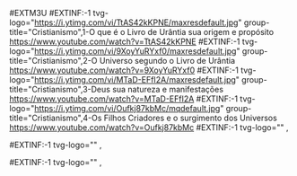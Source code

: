 #EXTM3U
#EXTINF:-1 tvg-logo="https://i.ytimg.com/vi/TtAS42kKPNE/maxresdefault.jpg" group-title="Cristianismo",1-O que é o Livro de Urântia sua origem e propósito
https://www.youtube.com/watch?v=TtAS42kKPNE
#EXTINF:-1 tvg-logo="https://i.ytimg.com/vi/9XoyYuRYxf0/maxresdefault.jpg" group-title="Cristianismo",2-O Universo segundo o Livro de Urântia
https://www.youtube.com/watch?v=9XoyYuRYxf0
#EXTINF:-1 tvg-logo="https://i.ytimg.com/vi/MTaD-EFfI2A/maxresdefault.jpg" group-title="Cristianismo",3-Deus sua natureza e manifestações
https://www.youtube.com/watch?v=MTaD-EFfI2A
#EXTINF:-1 tvg-logo="https://i.ytimg.com/vi/Oufkj87kbMc/mqdefault.jpg" group-title="Cristianismo",4-Os Filhos Criadores e o surgimento dos Universos
https://www.youtube.com/watch?v=Oufkj87kbMc
#EXTINF:-1 tvg-logo="" ,

#EXTINF:-1 tvg-logo="" ,

#EXTINF:-1 tvg-logo="" ,
